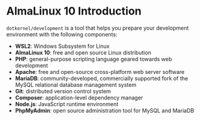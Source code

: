 # AlmaLinux 10 Introduction

`dotkernel/development` is a tool that helps you prepare your development environment with the following components:

* **WSL2**: Windows Subsystem for Linux
* **AlmaLinux 10**: free and open source Linux distribution
* **PHP**: general-purpose scripting language geared towards web development
* **Apache**: free and open-source cross-platform web server software
* **MariaDB**: community-developed, commercially supported fork of the MySQL relational database management system
* **Git**: distributed version control system
* **Composer**: application-level dependency manager
* **Node.js**: JavaScript runtime environment
* **PhpMyAdmin**: open source administration tool for MySQL and MariaDB
